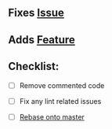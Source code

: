 ## Fixes [Issue](#)

## Adds [Feature](#)

## Checklist:
- [ ] Remove commented code
- [ ] Fix any lint related issues
- [ ] [Rebase onto master](https://github.com/bcgov/cass-frontend/tree/master/.github/CONTRIBUTING.md#developing-features)






